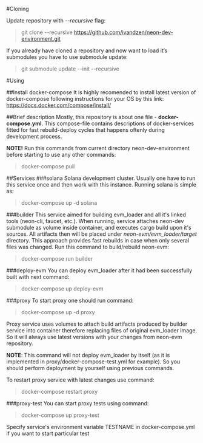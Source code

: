 
#Cloning

Update repository with *--recursive* flag:
> git clone --recursive https://github.com/ivandzen/neon-dev-environment.git

If you already have cloned a repository and now want to load it’s submodules you have to use submodule update:
> git submodule update --init --recursive

#Using

##Install docker-compose
It is highly recomended to install latest version of docker-compose following instructions for your OS by this link:
https://docs.docker.com/compose/install/

##Brief description
Mostly, this repository is about one file - **docker-compose.yml**. This compose-file contains descriptions of
docker-services fitted for fast rebuild-deploy cycles that happens oftenly during development process.

**NOTE!** Run this commands from current directory neon-dev-environment before starting to use any other commands:
> docker-compose pull

##Services
###solana
Solana development cluster. Usually one have to run this service once and then work with this instance. 
Running solana is simple as:
> docker-compose up -d solana

###builder
This service aimed for building evm_loader and all it's linked tools (neon-cli, faucet, etc.). When running, 
service attaches neon-dev submodule as volume inside container, and executes cargo build upon it's sources. 
All artifacts then will be placed under *neon-evm/evm_loader/target* directory. This approach provides fast rebuilds 
in case when only several files was changed. Run this command to build/rebuild neon-evm:
> docker-compose run builder

###deploy-evm 
You can deploy evm_loader after it had been successfully built with next command: 
> docker-compose up deploy-evm

###proxy
To start proxy one should run command:
> docker-compose up -d proxy

Proxy service uses volumes to attach build artifacts produced by builder service into container therefore replacing files of original evm_loader image. So it will always use latest versions with your changes from neon-evm repository.

**NOTE**: This command will not deploy evm_loader by itself (as it is implemented in proxy/docker-compose-test.yml for example).
So you should perform deployment by yourself using previous commands.

To restart proxy service with latest changes use command:
> docker-compose restart proxy

###proxy-test
You can start proxy tests using command:
> docker-compose up proxy-test

Specify service's environment variable TESTNAME in docker-compose.yml if you want to start particular test


